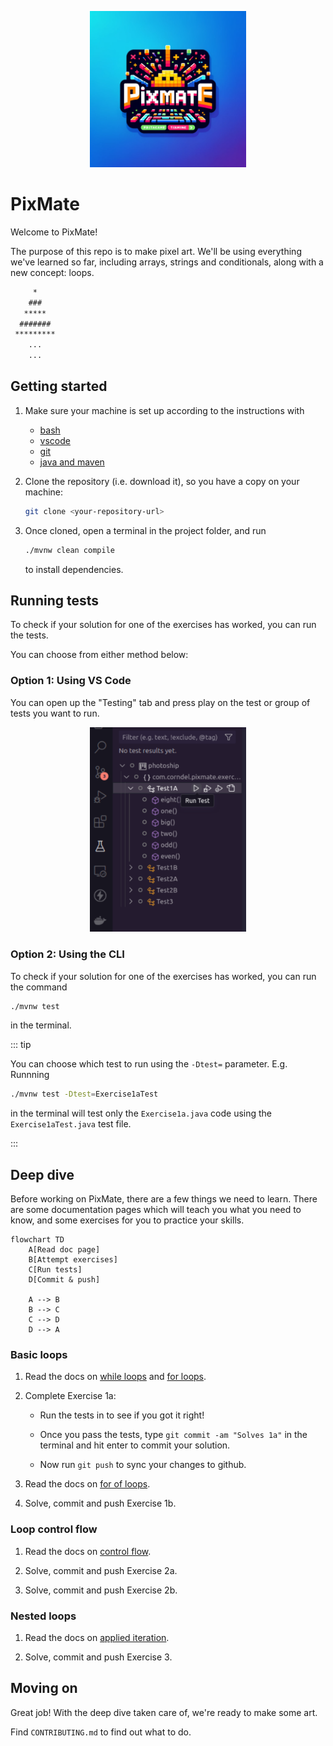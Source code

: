 <p align="center">
  <img src="assets/logo.png" width="250px"></img>
</p>

# PixMate

Welcome to PixMate!

The purpose of this repo is to make pixel art. We'll be using everything we've
learned so far, including arrays, strings and conditionals, along with a new
concept: loops.

```txt
     *
    ###
   *****
  #######
 *********
    ...
    ...
```

## Getting started

1. Make sure your machine is set up according to the instructions with

   - [bash](https://tech-docs.corndel.com/bash/)
   - [vscode](https://tech-docs.corndel.com/vscode/)
   - [git](https://tech-docs.corndel.com/git/)
   - [java and maven](https://tech-docs.corndel.com/java/installation.html)

1. Clone the repository (i.e. download it), so you have a copy on your machine:

   ```bash
   git clone <your-repository-url>
   ```

1. Once cloned, open a terminal in the project folder, and run

   ```bash
   ./mvnw clean compile
   ```

   to install dependencies.

## Running tests

To check if your solution for one of the exercises has worked, you can run the
tests.

You can choose from either method below:

### Option 1: Using VS Code

You can open up the "Testing" tab and press play on the test or group of tests
you want to run.

<p align="center">
  <img src="assets/image.png" width="250px"></img>
</p>

### Option 2: Using the CLI

To check if your solution for one of the exercises has worked, you can run the
command

```bash
./mvnw test
```

in the terminal.

::: tip

You can choose which test to run using the `-Dtest=` parameter. E.g. Runnning

```bash
./mvnw test -Dtest=Exercise1aTest
```

in the terminal will test only the `Exercise1a.java` code using the
`Exercise1aTest.java` test file.

:::

## Deep dive

Before working on PixMate, there are a few things we need to learn. There are
some documentation pages which will teach you what you need to know, and some
exercises for you to practice your skills.

```mermaid
flowchart TD
    A[Read doc page]
    B[Attempt exercises]
    C[Run tests]
    D[Commit & push]

    A --> B
    B --> C
    C --> D
    D --> A
```

### Basic loops

1. Read the docs on
   [while loops](https://tech-docs.corndel.com/java/while-loops.html) and
   [for loops](https://tech-docs.corndel.com/java/for-loops.html).

1. Complete Exercise 1a:

   - Run the tests in to see if you got it right!

   - Once you pass the tests, type `git commit -am "Solves 1a"` in the terminal
     and hit enter to commit your solution.

   - Now run `git push` to sync your changes to github.

1. Read the docs on
   [for of loops](https://tech-docs.corndel.com/java/for-each-loops.html).

1. Solve, commit and push Exercise 1b.

### Loop control flow

1. Read the docs on
   [control flow](https://tech-docs.corndel.com/java/loop-control-flow.html).

1. Solve, commit and push Exercise 2a.

1. Solve, commit and push Exercise 2b.

### Nested loops

1. Read the docs on
   [applied iteration](https://tech-docs.corndel.com/java/nested-loops.html).

1. Solve, commit and push Exercise 3.

## Moving on

Great job! With the deep dive taken care of, we're ready to make some art.

Find `CONTRIBUTING.md` to find out what to do.
